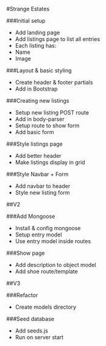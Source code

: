 #Strange Estates

###Initial setup
* Add landing page
* Add listings page to list all entries
 * Each listing has:
  * Name
  * Image

###Layout & basic styling
* Create header & footer partials
* Add in Bootstrap

###Creating new listings
* Setup new listing POST route
* Add in body-parser
* Setup route to show form
* Add basic form


###Style listings page
* Add better header
* Make listings display in grid

###Style Navbar + Form
* Add navbar to header
* Style new listing form

##V2

###Add Mongoose
* Install & config mongoose
* Setup entry model
* Use entry model inside routes

###Show page
* Add description to object model
* Add shoe route/template

##V3

###Refactor
* Create models directory

###Seed database
* Add seeds.js
* Run on server start